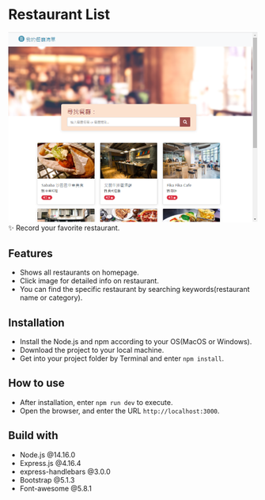 # Restaurant List
![image](https://github.com/AlvinLee66/Restaurant-List/blob/main/Restaurant-List.png)
<br>
:sparkles: Record your favorite restaurant.  

## Features  
* Shows all restaurants on homepage.  
* Click image for detailed info on restaurant.  
* You can find the specific restaurant by searching keywords(restaurant name or category).

## Installation
* Install the Node.js and npm according to your OS(MacOS or Windows).
* Download the project to your local machine.
* Get into your project folder by Terminal and enter `npm install`.

## How to use
* After installation, enter `npm run dev` to execute.
* Open the browser, and enter the URL `http://localhost:3000`.

## Build with
* Node.js @14.16.0
* Express.js @4.16.4
* express-handlebars @3.0.0
* Bootstrap @5.1.3
* Font-awesome @5.8.1
